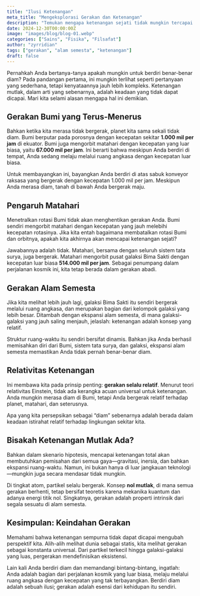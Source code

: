 ```yaml
---
title: "Ilusi Ketenangan"
meta_title: "Mengeksplorasi Gerakan dan Ketenangan"
description: "Temukan mengapa ketenangan sejati tidak mungkin tercapai di alam semesta yang selalu bergerak."
date: 2024-12-30T00:00:00Z
image: "images/blog/blog-01.webp"
categories: ["Sains", "Fisika", "Filsafat"]
author: "zyrridian"
tags: ["gerakan", "alam semesta", "ketenangan"]
draft: false
---
```


Pernahkah Anda bertanya-tanya apakah mungkin untuk berdiri benar-benar diam? Pada pandangan pertama, ini mungkin terlihat seperti pertanyaan yang sederhana, tetapi kenyataannya jauh lebih kompleks. Ketenangan mutlak, dalam arti yang sebenarnya, adalah keadaan yang tidak dapat dicapai. Mari kita selami alasan mengapa hal ini demikian.

## Gerakan Bumi yang Terus-Menerus

Bahkan ketika kita merasa tidak bergerak, planet kita sama sekali tidak diam. Bumi berputar pada porosnya dengan kecepatan sekitar **1.000 mil per jam** di ekuator. Bumi juga mengorbit matahari dengan kecepatan yang luar biasa, yaitu **67.000 mil per jam**. Ini berarti bahwa meskipun Anda berdiri di tempat, Anda sedang melaju melalui ruang angkasa dengan kecepatan luar biasa.

Untuk membayangkan ini, bayangkan Anda berdiri di atas sabuk konveyor raksasa yang bergerak dengan kecepatan 1.000 mil per jam. Meskipun Anda merasa diam, tanah di bawah Anda bergerak maju.

## Pengaruh Matahari

Menetralkan rotasi Bumi tidak akan menghentikan gerakan Anda. Bumi sendiri mengorbit matahari dengan kecepatan yang jauh melebihi kecepatan rotasinya. Jika kita entah bagaimana membatalkan rotasi Bumi dan orbitnya, apakah kita akhirnya akan mencapai ketenangan sejati?

Jawabannya adalah tidak. Matahari, bersama dengan seluruh sistem tata surya, juga bergerak. Matahari mengorbit pusat galaksi Bima Sakti dengan kecepatan luar biasa **514.000 mil per jam**. Sebagai penumpang dalam perjalanan kosmik ini, kita tetap berada dalam gerakan abadi.

## Gerakan Alam Semesta

Jika kita melihat lebih jauh lagi, galaksi Bima Sakti itu sendiri bergerak melalui ruang angkasa, dan merupakan bagian dari kelompok galaksi yang lebih besar. Ditambah dengan ekspansi alam semesta, di mana galaksi-galaksi yang jauh saling menjauh, jelaslah: ketenangan adalah konsep yang relatif.

Struktur ruang-waktu itu sendiri bersifat dinamis. Bahkan jika Anda berhasil memisahkan diri dari Bumi, sistem tata surya, dan galaksi, ekspansi alam semesta memastikan Anda tidak pernah benar-benar diam.

## Relativitas Ketenangan

Ini membawa kita pada prinsip penting: **gerakan selalu relatif**. Menurut teori relativitas Einstein, tidak ada kerangka acuan universal untuk ketenangan. Anda mungkin merasa diam di Bumi, tetapi Anda bergerak relatif terhadap planet, matahari, dan seterusnya.

Apa yang kita persepsikan sebagai “diam” sebenarnya adalah berada dalam keadaan istirahat relatif terhadap lingkungan sekitar kita.

## Bisakah Ketenangan Mutlak Ada?

Bahkan dalam skenario hipotesis, mencapai ketenangan total akan membutuhkan pemisahan dari semua gaya—gravitasi, inersia, dan bahkan ekspansi ruang-waktu. Namun, ini bukan hanya di luar jangkauan teknologi—mungkin juga secara mendasar tidak mungkin.

Di tingkat atom, partikel selalu bergerak. Konsep **nol mutlak**, di mana semua gerakan berhenti, tetap bersifat teoretis karena mekanika kuantum dan adanya energi titik nol. Singkatnya, gerakan adalah properti intrinsik dari segala sesuatu di alam semesta.

## Kesimpulan: Keindahan Gerakan

Memahami bahwa ketenangan sempurna tidak dapat dicapai mengubah perspektif kita. Alih-alih melihat dunia sebagai statis, kita melihat gerakan sebagai konstanta universal. Dari partikel terkecil hingga galaksi-galaksi yang luas, pergerakan mendefinisikan eksistensi.

Lain kali Anda berdiri diam dan memandangi bintang-bintang, ingatlah: Anda adalah bagian dari perjalanan kosmik yang luar biasa, melaju melalui ruang angkasa dengan kecepatan yang tak terbayangkan. Berdiri diam adalah sebuah ilusi; gerakan adalah esensi dari kehidupan itu sendiri.
